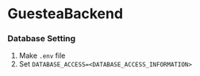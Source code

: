 # GuesteaBackend


### Database Setting
1. Make `.env` file
2. Set `DATABASE_ACCESS=<DATABASE_ACCESS_INFORMATION>`